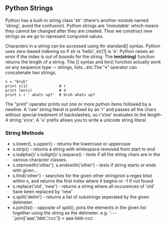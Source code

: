 ## Python Strings  

Python has a built-in string class 'str' (there's another module named 'string', avoid the confusion). Python strings are 'immutable' which means they cannot be changed after they are created. Thus we construct new strings as we go to represent computed values.  

Characters in a string can be accessed using thr standard[] syntax. Python uses zero-based indexing so if str is 'hello', str[1] is 'e'. Python raises an error if the index is out of bounds for the string. The **len(string)** function returns the length of a string. The [] syntax and len() function actually work on any sequence type -- strings, lists...etc.The **'+'** operator can concatenate two strings.  
```
s = "bruh"
print s[1]				# r
print len(s) 			# 4
print s + ' whats up?'	# bruh whats up?

```

The "print" operator prints out one or more python items followed by a newline. A 'raw' string literal is prefixed by an 'r' and passes all the chars without special treatment of backslashes, so r'x\nx' evaluates to the length-4 string 'x\nx'. A 'u' prefix allows you to write a unicode string literal.  


### String Methods  
* s.lower(), s.upper() - returns the lowercase or uppercase  
* s.strip() - returns a string with whitespace removed from start to end  
* s.isalpha()/ s.isdigit()/ s.isspace() - tests if all the string chars are in the various character classes.  
* s.startswith('other'), s.endswith('other') - tests if string starts or ends with given...  
* s.find('other') - searches for the given other string(not a regex btw) within s, and returns the first index where it begins or -1 if not found  
* s.replace('old', 'new') - returns a string where all occurences of 'old' have been replaced by 'new'  
* s.split('delim') - returns a list of substrings seperated by the given delimeter.  
* s.join(list) - opposite of split(), joins the elements in the given list together using the string as the delimeter. e.g. '---'.join(['aaa','bbb','ccc']) > aaa-bbb-ccc  